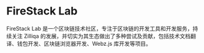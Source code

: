 # 

# FireStack Lab

FireStack Lab 是一个区块链技术社区，专注于区块链的开发工具和开发服务，持续关注 Zilliqa 的发展，并切实为其生态做出了多种尝试及贡献，包括技术文档翻译、钱包开发、区块链浏览器开发、Webz.js 库开发等项目。


